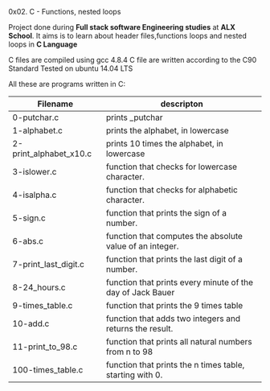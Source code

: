 0x02. C - Functions, nested loops

Project done during **Full stack software Engineering studies** at **ALX School**. It aims is to learn about header files,functions
loops and nested loops in **C Language**

C files are compiled using gcc 4.8.4
C file are written according to the C90 Standard
Tested on ubuntu 14.04 LTS

All these are programs written in C:

Filename | descripton|
---------|-----------|
0-putchar.c| prints _putchar
1-alphabet.c |  prints the alphabet, in lowercase
2-print_alphabet_x10.c| prints 10 times the alphabet, in lowercase
3-islower.c| function that checks for lowercase character.
4-isalpha.c| function that checks for alphabetic character.
5-sign.c|  function that prints the sign of a number.
6-abs.c| function that computes the absolute value of an integer.
7-print_last_digit.c| function that prints the last digit of a number.
8-24_hours.c| function that prints every minute of the day of Jack Bauer
9-times_table.c|  function that prints the 9 times table
10-add.c|  function that adds two integers and returns the result.
11-print_to_98.c|function that prints all natural numbers from n to 98
100-times_table.c| function that prints the n times table, starting with 0.
